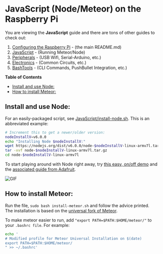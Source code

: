 # JavaScript (Node/Meteor) on the Raspberry Pi

You are viewing the **JavaScript** guide and there are tons of other guides to check out:

1. [Configuring the Raspberry Pi](https://github.com/KyleKing/Another_Raspberry_Pi_Guide) - (the main README.md)
2. [JavaScript](JavaScript.md) - (Running Meteor/Node)
3. [Peripherals](Peripherals.md) - (USB Wifi, Serial-Arduino, etc.)
4. [Electronics](Electronics.md) - (Common Circuits, etc.)
5. [BashTools](BashTools.md) - (CLI Commands, PushBullet Integration, etc.)

**Table of Contents**

<!-- MarkdownTOC depth="6" autolink="true" bracket="round" -->

- [Install and use Node:](#install-and-use-node)
- [How to install Meteor:](#how-to-install-meteor)

<!-- /MarkdownTOC -->

## Install and use Node:

For an easily-packaged script, see [JavaScript/install-node.sh](JavaScript/install-node.sh). This is an abbreviated example:

```bash
# Increment this to get a newer/older version:
nodeInstallV=v6.0.0
echo "Installing Node $nodeInstallV:"
wget https://nodejs.org/dist/v6.0.0/node-$nodeInstallV-linux-armv7l.tar.gz
tar -xvf node-$nodeInstallV-linux-armv7l.tar.gz
cd node-$nodeInstallV-linux-armv7l
```

To start playing around with Node right away, try [this easy, on/off demo](https://github.com/fivdi/onoff) and the [associated guide from Adafruit](https://learn.adafruit.com/node-embedded-development?view=all).

![GIF](https://learn.adafruit.com/system/assets/assets/000/021/906/original/raspberry_pi_demo.gif?1448314329)

## How to install Meteor:

Run the file, `sudo bash install-meteor.sh` and follow the advice printed. The installation is based on the [universal fork of Meteor](https://github.com/4commerce-technologies-AG/meteor).

To make meteor easier to run, add `"export PATH=$PATH:$HOME/meteor/"` to your `.bashrc file`. For example:

```bash
echo '
# Modified profile for Meteor Universal Installation on $(date)
export PATH=$PATH:$HOME/meteor/
" >> ~/.bashrc'
```
